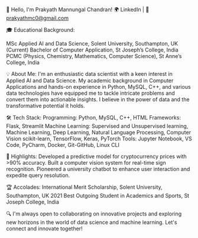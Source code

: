 👋 Hello, I'm Prakyath Mannungal Chandran!
🌍 LinkedIn | 📧 prakyathmc0@gmail.com

🎓 Educational Background:

MSc Applied AI and Data Science, Solent University, Southampton, UK (Current)
Bachelor of Computer Application, St Joseph’s College, India
PCMC (Physics, Chemistry, Mathematics, Computer Science), St Anne’s College, India

💡 About Me:
I'm an enthusiastic data scientist with a keen interest in Applied AI and Data Science. My academic background in Computer Applications and hands-on experience in Python, MySQL, C++, and various data technologies have equipped me to tackle intricate problems and convert them into actionable insights. I believe in the power of data and the transformative potential it holds.

🛠 Tech Stack:
Programming: Python, MySQL, C++, HTML
Frameworks: Flask, Streamlit
Machine Learning: Supervised and Unsupervised learning, Machine Learning, Deep Learning, Natural Language Processing, Computer Vision scikit-learn, TensorFlow, Keras, PyTorch
Tools: Jupyter Notebook, VS Code, PyCharm, Docker, Git-GitHub, Linux CLI

🌟 Highlights:
Developed a predictive model for cryptocurrency prices with >90% accuracy.
Built a computer vision system for real-time sign recognition.
Pioneered a university chatbot to enhance user interaction and expedite query resolution.

🏆 Accolades:
International Merit Scholarship, Solent University, Southampton, UK
2021 Best Outgoing Student in Academics and Sports, St Joseph College, India

🔍 I'm always open to collaborating on innovative projects and exploring new horizons in the world of data science and machine learning. Let's connect and innovate together!
